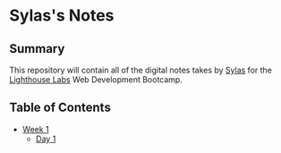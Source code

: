 # Sylas's Notes

## Summary

This repository will contain all of the digital notes takes by [Sylas](https://github.com/sylastheodor) for the [Lighthouse Labs](https://www.lighthouselabs.ca/) Web Development Bootcamp.

## Table of Contents

- [Week 1](/Week_1)
  - [Day 1](/Week_1/Day_1)
